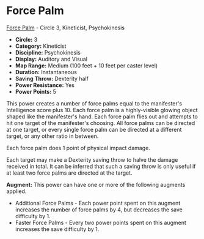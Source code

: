 # Force Palm

[Force Palm](/Psionics/F/ForcePalm.md) - Circle 3, Kineticist, Psychokinesis

- **Circle:** 3
- **Category:** Kineticist
- **Discipline:** Psychokinesis
- **Display:** Auditory and Visual
- **Map Range:** Medium (100 feet + 10 feet per caster level)
- **Duration:** Instantaneous
- **Saving Throw:** Dexterity half
- **Power Resistance:** Yes
- **Power Points:** 5

This power creates a number of force palms equal to the manifester's Intelligence score plus 10. Each force palm is a highly-visible glowing object shaped like the manifester's hand. Each force palm flies out and attempts to hit one target of the manifester's choosing. All force palms can be directed at one target, or every single force palm can be directed at a different target, or any other ratio in between.

Each force palm does 1 point of physical impact damage.

Each target may make a Dexterity saving throw to halve the damage received in total. It can be inferred that such a saving throw is only useful if at least two force palms are directed at the target.

**Augment:** This power can have one or more of the following augments applied.

- Additional Force Palms - Each power point spent on this augment increases the number of force palms by 4, but decreases the save difficulty by 1.
- Faster Force Palms - Every two power points spent on this augment increases the save difficulty by 1.
